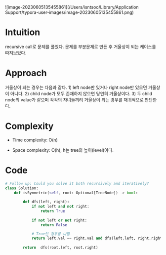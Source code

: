 ![image-20230605135455861](/Users/isntsoo/Library/Application Support/typora-user-images/image-20230605135455861.png)

# Intuition
recursive call로 문제를 풀었다. 문제를 부분문제로 만든 후 거울상이 되는 케이스를 따져보았다.

# Approach
거울상이 되는 경우는 다음과 같다. 1) left node만 있거나 right node만 있으면 거울상이 아니다. 2) child node가 모두 존재하지 않으면 당연히 거울상이다. 3) 두 child node의 value가 같으며 각각의 자녀들끼리 거울상이 되는 경우를 재귀적으로 판단한다.

# Complexity
- Time complexity: O(n)

- Space complexity: O(h), h는 tree의 높이(level)이다.


# Code
```python
# Follow up: Could you solve it both recursively and iteratively?
class Solution:
    def isSymmetric(self, root: Optional[TreeNode]) -> bool:
        
        def dfs(left, right):
            if not left and not right:
                return True
            
            if not left or not right:
                return False

            # True인 경우를 나열
            return left.val == right.val and dfs(left.left, right.right) and dfs(left.right, right.left)
        
        return  dfs(root.left, root.right)
```